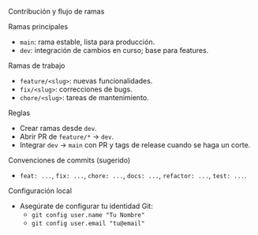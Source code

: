 Contribución y flujo de ramas

Ramas principales
- `main`: rama estable, lista para producción.
- `dev`: integración de cambios en curso; base para features.

Ramas de trabajo
- `feature/<slug>`: nuevas funcionalidades.
- `fix/<slug>`: correcciones de bugs.
- `chore/<slug>`: tareas de mantenimiento.

Reglas
- Crear ramas desde `dev`.
- Abrir PR de `feature/*` → `dev`.
- Integrar `dev` → `main` con PR y tags de release cuando se haga un corte.

Convenciones de commits (sugerido)
- `feat: ...`, `fix: ...`, `chore: ...`, `docs: ...`, `refactor: ...`, `test: ...`.

Configuración local
- Asegúrate de configurar tu identidad Git:
  - `git config user.name "Tu Nombre"`
  - `git config user.email "tu@email"`

